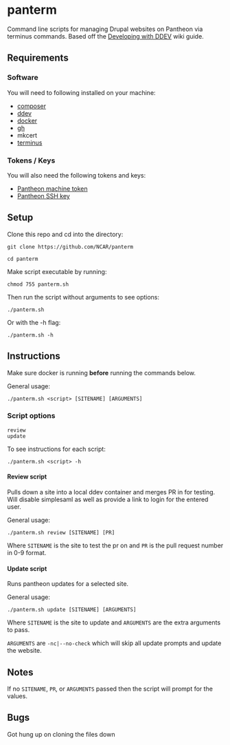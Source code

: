# panterm
Command line scripts for managing Drupal websites on Pantheon via terminus commands. Based off the [Developing with DDEV](https://wiki.ucar.edu/display/WED/Developing+with+DDEV) wiki guide.



## Requirements
### Software
You will need to following installed on your machine:
- [composer](https://getcomposer.org/download/)
- [ddev](https://ddev.com/get-started/)
- [docker](https://docs.docker.com/engine/install/)
- [gh](https://cli.github.com/)
- mkcert
- [terminus](https://docs.pantheon.io/terminus/install)

### Tokens / Keys
You will also need the following tokens and keys:
- [Pantheon machine token](https://docs.pantheon.io/machine-tokens)
- [Pantheon SSH key](https://docs.pantheon.io/ssh-keys)



## Setup
Clone this repo and cd into the directory:

``git clone https://github.com/NCAR/panterm``

``cd panterm``

Make script executable by running:

``chmod 755 panterm.sh``

Then run the script without arguments to see options:

``./panterm.sh``

Or with the -h flag:

``./panterm.sh -h``



## Instructions
Make sure docker is running **before** running the commands below.

General usage:

``./panterm.sh <script> [SITENAME] [ARGUMENTS]``

### Script options
```
review
update
```

To see instructions for each script:

``./panterm.sh <script> -h``

#### Review script
Pulls down a site into a local ddev container and merges PR in for testing. Will disable simplesaml as well as provide a link to login for the entered user.

General usage:

``./panterm.sh review [SITENAME] [PR]``

Where ``SITENAME`` is the site to test the pr on and ``PR`` is the pull request number in 0-9 format.

#### Update script
Runs pantheon updates for a selected site.

General usage:

``./panterm.sh update [SITENAME] [ARGUMENTS]``

Where ``SITENAME`` is the site to update and ``ARGUMENTS`` are the extra arguments to pass.

``ARGUMENTS`` are ``-nc|--no-check`` which will skip all update prompts and update the website.



## Notes
If no ``SITENAME``, ``PR``, or ``ARGUMENTS`` passed then the script will prompt for the values.


## Bugs
Got hung up on cloning the files down
